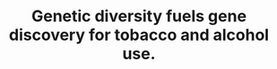 ---
authors: Saunders GRB, Wang X, Chen F, Jang SK, Liu M, Wang C, Gao S, Jiang Y, Khunsriraksakul
  C, Otto JM, Addison C, Akiyama M, Albert CM, Aliev F, Alonso A, Arnett DK, Ashley-Koch
  AE, Ashrani AA, Barnes KC, Barr RG, Bartz TM, Becker DM, Bielak LF, Benjamin EJ,
  Bis JC, Bjornsdottir G, Blangero J, Bleecker ER, Boardman JD, Boerwinkle E, Boomsma
  DI, Boorgula MP, Bowden DW, Brody JA, Cade BE, Chasman DI, Chavan S, Chen YI, Chen
  Z, Cheng I, Cho MH, Choquet H, Cole JW, Cornelis MC, Cucca F, Curran JE, de Andrade
  M, Dick DM, Docherty AR, Duggirala R, Eaton CB, Ehringer MA, Esko T, Faul JD, Fernandes
  Silva L, Fiorillo E, Fornage M, Freedman BI, Gabrielsen ME, Garrett ME, Gharib SA,
  Gieger C, Gillespie N, Glahn DC, Gordon SD, Gu CC, Gu D, Gudbjartsson DF, Guo X,
  Haessler J, Hall ME, Haller T, Harris KM, He J, Herd P, Hewitt JK, Hickie I, Hidalgo
  B, Hokanson JE, Hopfer C, Hottenga J, Hou L, Huang H, Hung YJ, Hunter DJ, Hveem
  K, Hwang SJ, Hwu CM, Iacono W, Irvin MR, Jee YH, Johnson EO, Joo YY, Jorgenson E,
  Justice AE, Kamatani Y, Kaplan RC, Kaprio J, Kardia SLR, Keller MC, Kelly TN, Kooperberg
  C, Korhonen T, Kraft P, Krauter K, Kuusisto J, Laakso M, Lasky-Su J, Lee WJ, Lee
  JJ, Levy D, Li L, Li K, Li Y, Lin K, Lind PA, Liu C, Lloyd-Jones DM, Lutz SM, Ma
  J, Magi R, Manichaikul A, Martin NG, Mathur R, Matoba N, McArdle PF, McGue M, McQueen
  MB, Medland SE, Metspalu A, Meyers DA, Millwood IY, Mitchell BD, Mohlke KL, Moll
  M, Montasser ME, Morrison AC, Mulas A, Nielsen JB, North KE, Oelsner EC, Okada Y,
  Orru V, Palmer ND, Palviainen T, Pandit A, Park SL, Peters U, Peters A, Peyser PA,
  Polderman TJC, Rafaels N, Redline S, Reed RM, Reiner AP, Rice JP, Rich SS, Richmond
  NE, Roan C, Rotter JI, Rueschman MN, Runarsdottir V, Saccone NL, Schwartz DA, Shadyab
  AH, Shi J, Shringarpure SS, Sicinski K, Skogholt AH, Smith JA, Smith NL, Sotoodehnia
  N, Stallings MC, Stefansson H, Stefansson K, Stitzel JA, Sun X, Syed M, Tal-Singer
  R, Taylor AE, Taylor KD, Telen MJ, Thai KK, Tiwari H, Turman C, Tyrfingsson T, Wall
  TL, Walters RG, Weir DR, Weiss ST, White WB, Whitfield JB, Wiggins KL, Willemsen
  G, Willer CJ, Winsvold BS, Xu H, Yanek LR, Yin J, Young KL, Young KA, Yu B, Zhao
  W, Zhou W, Zollner S, Zuccolo L, Batini C, Bergen AW, Bierut LJ, David SP, Gagliano
  Taliun SA, Hancock DB, Jiang B, Munafo MR, Thorgeirsson TE, Liu DJ, Vrieze S
carousel: false
doi: 10.1038/s41586-022-05477-4
featured: false
issue: '7941'
journal: Nature
keywords: '["Tobacco Use", "Sample Size", "Multifactorial Inheritance", "Europe",
  "Risk Factors", "Genetic Variation", "Alcohol Drinking", "Genetic Loci", "Internationality",
  "Genetic Predisposition to Disease", "Transcriptome", "Genome-Wide Association Study",
  "Humans"]'
landmark: false
layout: ../../layouts/Publication.astro
page: 720-724
pmcid: PMC9771818
pmid: 36477530
r03: R03OD032630
title: Genetic diversity fuels gene discovery for tobacco and alcohol use.
volume: '612'
year: 2022

---